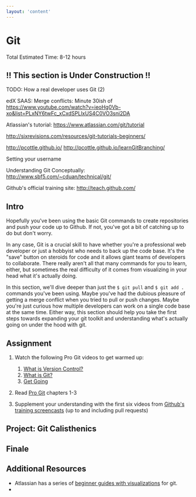 ```yaml
---
layout: 'content'
---
```

# Git
Total Estimated Time: 8-12 hours

 

## !! This section is Under Construction !!

TODO: How a real developer uses Git (2)

edX SAAS:
Merge conflicts: Minute 30ish of https://www.youtube.com/watch?v=ieoHg0Vb-xo&list=PLxNY6twFc_xCxdSPLlxUS4C0VO3sni2DA 

Atlassian's tutorial:
https://www.atlassian.com/git/tutorial

http://sixrevisions.com/resources/git-tutorials-beginners/

http://pcottle.github.io/
http://pcottle.github.io/learnGitBranching/

Setting your username

Understanding Git Conceptually:
http://www.sbf5.com/~cduan/technical/git/

Github's official training site:
http://teach.github.com/

## Intro

Hopefully you've been using the basic Git commands to create repositories and push your code up to Github.  If not, you've got a bit of catching up to do but don't worry.
 
In any case, Git is a crucial skill to have whether you're a professional web developer or just a hobbyist who needs to back up the code base.  It's the "save" button on steroids for code and it allows giant teams of developers to collaborate.  There really aren't all that many commands for you to learn, either, but sometimes the real difficulty of it comes from visualizing in your head what it's actually doing.

In this section, we'll dive deeper than just the `$ git pull` and `$ git add .` commands you've been using.  Maybe you've had the dubious pleasure of getting a merge conflict when you tried to pull or push changes.  Maybe you're just curious how multiple developers can work on a single code base at the same time.  Either way, this section should help you take the first steps towards expanding your git toolkit and understanding what's actually going on under the hood with git.

## Assignment

1. Watch the following Pro Git videos to get warmed up:

    1. [What is Version Control?](http://git-scm.com/video/what-is-version-control)
    2. [What is Git?](http://git-scm.com/video/what-is-git)
    3. [Get Going](http://git-scm.com/video/get-going)

1. Read [Pro Git](http://git-scm.com/book) chapters 1-3
2. Supplement your understanding with the first six videos from [Github's training screencasts](http://teach.github.com/articles/training-screencasts/) (up to and including pull requests)

## Project: Git Calisthenics

## Finale

## Additional Resources
* Atlassian has a series of [beginner guides with visualizations](https://www.atlassian.com/git/tutorial) for git.
* 

